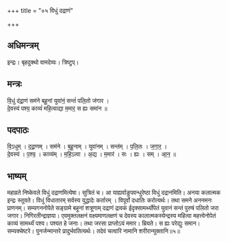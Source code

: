 +++
title = "०५ विधुं दद्राणं"

+++
## अधिमन्त्रम्
इन्द्रः। बृहदुक्थो वामदेव्यः। त्रिष्टुप्।

## मन्त्रः
वि॒धुं द॑द्रा॒णं सम॑ने बहू॒नां युवा॑नं॒ सन्तं॑ पलि॒तो ज॑गार ।  
दे॒वस्य॑ पश्य॒ काव्यं॑ महि॒त्वाद्या म॒मार॒ स ह्यः समा॑न ॥

## पदपाठः
वि॒ऽधुम् । द॒द्रा॒णम् । सम॑ने । ब॒हू॒नाम् । युवा॑नम् । सन्त॑म् । प॒लि॒तः । ज॒गा॒र॒ ।  
दे॒वस्य॑ । प॒श्य॒ । काव्य॑म् । म॒हि॒ऽत्वा । अ॒द्य । म॒मार॑ । सः । ह्यः । सम् । आ॒न॒ ॥

## भाष्यम्
महाव्रते निष्केवले विधुं दद्राणमित्येषा। सुत्रितं च। आ याह्यर्वाङुपवन्धुरेष्ठा विधुं दद्रानमिति। अनया कलात्मक इन्द्रः स्तूयते। विधुं विधातारम् सर्वस्य युद्धादेः कर्तारम् । विपूर्वो दधातिः करोत्यर्थः। तथा समने अननमनः प्राणनम्। सम्यगननोपेते सङ्ग्रामे बहूनां शत्रूणाम् दद्राणं द्रावकं ईदृक्सामर्थ्योपेतं युवानं सन्तं पुरुषं पलितो जरा जगार। निगिरतीन्द्राज्ञया। एवमुक्तलक्षनं वक्ष्यमाणलक्षणं च देवस्य कालात्मकस्येन्द्रस्य महित्वा महत्त्वेनोपेतं काव्यं सामर्थ्यं पश्य। पश्यत हे जनाः। तथा जरसा प्राप्तोऽयं ममार। म्रियते। स ह्यः परेद्युः समान। सम्यक्चेष्टरे। पुनर्जन्मान्तरे प्रादुर्भवतित्यर्थः। तदेवं चत्वारि नामानि शरीरान्युक्तानि॥५॥